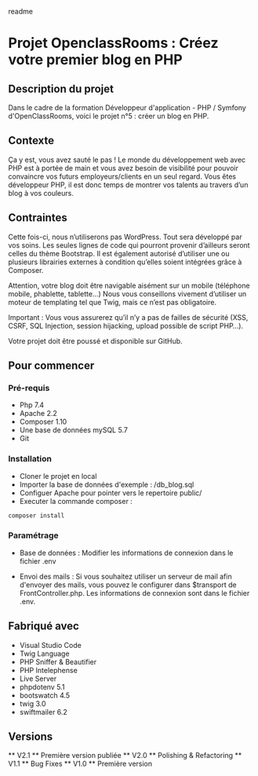 readme
# Projet OpenclassRooms : Créez votre premier blog en PHP

## Description du projet

Dans le cadre de la formation Développeur d'application - PHP / Symfony d'OpenClassRooms, voici le projet n°5 : créer un blog en PHP.

## Contexte
Ça y est, vous avez sauté le pas ! Le monde du développement web avec PHP est à portée de main et vous avez besoin de visibilité pour pouvoir convaincre vos futurs employeurs/clients en un seul regard. Vous êtes développeur PHP, il est donc temps de montrer vos talents au travers d’un blog à vos couleurs.

## Contraintes
Cette fois-ci, nous n’utiliserons pas WordPress. Tout sera développé par vos soins. Les seules lignes de code qui pourront provenir d’ailleurs seront celles du thème Bootstrap. Il est également autorisé d’utiliser une ou plusieurs librairies externes à condition qu’elles soient intégrées grâce à Composer.

Attention, votre blog doit être navigable aisément sur un mobile (téléphone mobile, phablette, tablette…)
Nous vous conseillons vivement d’utiliser un moteur de templating tel que Twig, mais ce n’est pas obligatoire.

Important : Vous vous assurerez qu’il n’y a pas de failles de sécurité (XSS, CSRF, SQL Injection, session hijacking, upload possible de script PHP…).

Votre projet doit être poussé et disponible sur GitHub.


## Pour commencer

### Pré-requis

- Php 7.4
- Apache 2.2
- Composer 1.10
- Une base de données mySQL 5.7
- Git

### Installation

- Cloner le projet en local
- Importer la base de données d'exemple : /db_blog.sql
- Configuer Apache pour pointer vers le repertoire public/
- Executer la commande composer :
```bash
composer install
```


### Paramétrage

- Base de données : 
Modifier les informations de connexion dans le fichier \.env

- Envoi des mails :
Si vous souhaitez utiliser un serveur de mail afin d'envoyer des mails, vous pouvez le configurer dans $transport de FrontController.php.
Les informations de connexion sont dans le fichier \.env.


## Fabriqué avec

* Visual Studio Code
* Twig Language
* PHP Sniffer & Beautifier
* PHP Intelephense
* Live Server
* phpdotenv 5.1
* bootswatch 4.5 
* twig 3.0
* swiftmailer 6.2


## Versions
** V2.1 ** Première version publiée
** V2.0 ** Polishing & Refactoring
** V1.1 ** Bug Fixes
** V1.0 ** Première version
